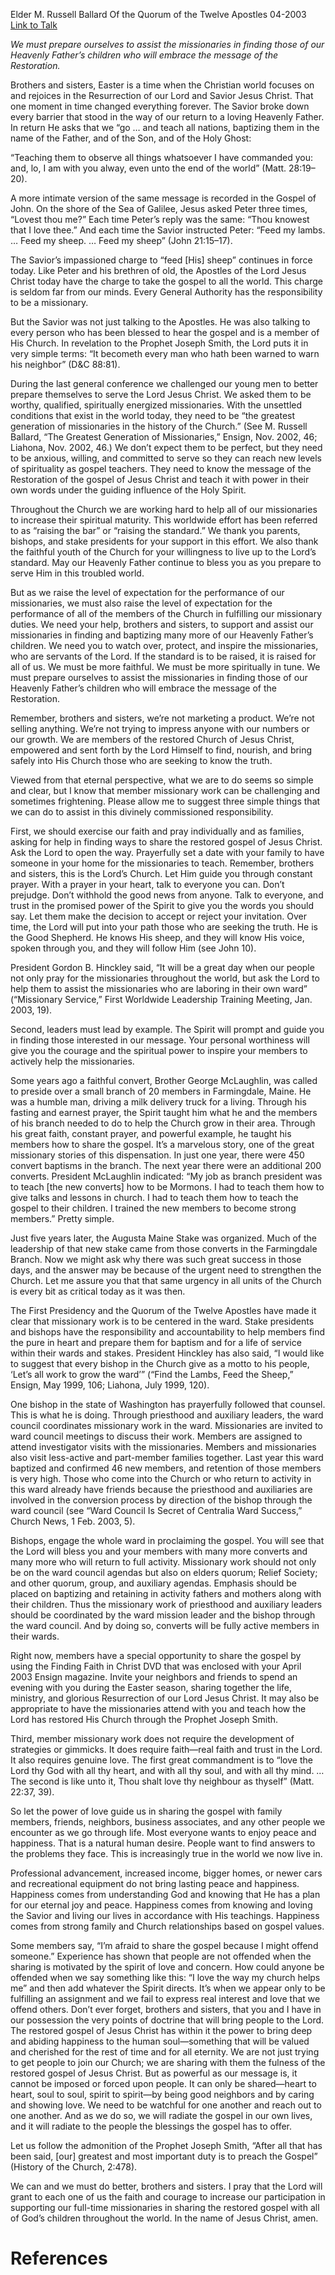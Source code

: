 Elder M. Russell Ballard
Of the Quorum of the Twelve Apostles
04-2003
[Link to Talk](https://www.churchofjesuschrist.org/study/general-conference/2003/04/the-essential-role-of-member-missionary-work?lang=eng)

_We must prepare ourselves to assist the missionaries in finding those of our Heavenly Father’s children who will embrace the message of the Restoration._

Brothers and sisters, Easter is a time when the Christian world focuses on and rejoices in the Resurrection of our Lord and Savior Jesus Christ. That one moment in time changed everything forever. The Savior broke down every barrier that stood in the way of our return to a loving Heavenly Father. In return He asks that we “go … and teach all nations, baptizing them in the name of the Father, and of the Son, and of the Holy Ghost:

“Teaching them to observe all things whatsoever I have commanded you: and, lo, I am with you alway, even unto the end of the world” (Matt. 28:19–20).

A more intimate version of the same message is recorded in the Gospel of John. On the shore of the Sea of Galilee, Jesus asked Peter three times, “Lovest thou me?” Each time Peter’s reply was the same: “Thou knowest that I love thee.” And each time the Savior instructed Peter: “Feed my lambs. … Feed my sheep. … Feed my sheep” (John 21:15–17).

The Savior’s impassioned charge to “feed [His] sheep” continues in force today. Like Peter and his brethren of old, the Apostles of the Lord Jesus Christ today have the charge to take the gospel to all the world. This charge is seldom far from our minds. Every General Authority has the responsibility to be a missionary.

But the Savior was not just talking to the Apostles. He was also talking to every person who has been blessed to hear the gospel and is a member of His Church. In revelation to the Prophet Joseph Smith, the Lord puts it in very simple terms: “It becometh every man who hath been warned to warn his neighbor” (D&C 88:81).

During the last general conference we challenged our young men to better prepare themselves to serve the Lord Jesus Christ. We asked them to be worthy, qualified, spiritually energized missionaries. With the unsettled conditions that exist in the world today, they need to be “the greatest generation of missionaries in the history of the Church.” (See M. Russell Ballard, “The Greatest Generation of Missionaries,” Ensign, Nov. 2002, 46; Liahona, Nov. 2002, 46.) We don’t expect them to be perfect, but they need to be anxious, willing, and committed to serve so they can reach new levels of spirituality as gospel teachers. They need to know the message of the Restoration of the gospel of Jesus Christ and teach it with power in their own words under the guiding influence of the Holy Spirit.

Throughout the Church we are working hard to help all of our missionaries to increase their spiritual maturity. This worldwide effort has been referred to as “raising the bar” or “raising the standard.” We thank you parents, bishops, and stake presidents for your support in this effort. We also thank the faithful youth of the Church for your willingness to live up to the Lord’s standard. May our Heavenly Father continue to bless you as you prepare to serve Him in this troubled world.

But as we raise the level of expectation for the performance of our missionaries, we must also raise the level of expectation for the performance of all of the members of the Church in fulfilling our missionary duties. We need your help, brothers and sisters, to support and assist our missionaries in finding and baptizing many more of our Heavenly Father’s children. We need you to watch over, protect, and inspire the missionaries, who are servants of the Lord. If the standard is to be raised, it is raised for all of us. We must be more faithful. We must be more spiritually in tune. We must prepare ourselves to assist the missionaries in finding those of our Heavenly Father’s children who will embrace the message of the Restoration.

Remember, brothers and sisters, we’re not marketing a product. We’re not selling anything. We’re not trying to impress anyone with our numbers or our growth. We are members of the restored Church of Jesus Christ, empowered and sent forth by the Lord Himself to find, nourish, and bring safely into His Church those who are seeking to know the truth.

Viewed from that eternal perspective, what we are to do seems so simple and clear, but I know that member missionary work can be challenging and sometimes frightening. Please allow me to suggest three simple things that we can do to assist in this divinely commissioned responsibility.

First, we should exercise our faith and pray individually and as families, asking for help in finding ways to share the restored gospel of Jesus Christ. Ask the Lord to open the way. Prayerfully set a date with your family to have someone in your home for the missionaries to teach. Remember, brothers and sisters, this is the Lord’s Church. Let Him guide you through constant prayer. With a prayer in your heart, talk to everyone you can. Don’t prejudge. Don’t withhold the good news from anyone. Talk to everyone, and trust in the promised power of the Spirit to give you the words you should say. Let them make the decision to accept or reject your invitation. Over time, the Lord will put into your path those who are seeking the truth. He is the Good Shepherd. He knows His sheep, and they will know His voice, spoken through you, and they will follow Him (see John 10).

President Gordon B. Hinckley said, “It will be a great day when our people not only pray for the missionaries throughout the world, but ask the Lord to help them to assist the missionaries who are laboring in their own ward” (“Missionary Service,” First Worldwide Leadership Training Meeting, Jan. 2003, 19).

Second, leaders must lead by example. The Spirit will prompt and guide you in finding those interested in our message. Your personal worthiness will give you the courage and the spiritual power to inspire your members to actively help the missionaries.

Some years ago a faithful convert, Brother George McLaughlin, was called to preside over a small branch of 20 members in Farmingdale, Maine. He was a humble man, driving a milk delivery truck for a living. Through his fasting and earnest prayer, the Spirit taught him what he and the members of his branch needed to do to help the Church grow in their area. Through his great faith, constant prayer, and powerful example, he taught his members how to share the gospel. It’s a marvelous story, one of the great missionary stories of this dispensation. In just one year, there were 450 convert baptisms in the branch. The next year there were an additional 200 converts. President McLaughlin indicated: “My job as branch president was to teach [the new converts] how to be Mormons. I had to teach them how to give talks and lessons in church. I had to teach them how to teach the gospel to their children. I trained the new members to become strong members.” Pretty simple.

Just five years later, the Augusta Maine Stake was organized. Much of the leadership of that new stake came from those converts in the Farmingdale Branch. Now we might ask why there was such great success in those days, and the answer may be because of the urgent need to strengthen the Church. Let me assure you that that same urgency in all units of the Church is every bit as critical today as it was then.

The First Presidency and the Quorum of the Twelve Apostles have made it clear that missionary work is to be centered in the ward. Stake presidents and bishops have the responsibility and accountability to help members find the pure in heart and prepare them for baptism and for a life of service within their wards and stakes. President Hinckley has also said, “I would like to suggest that every bishop in the Church give as a motto to his people, ‘Let’s all work to grow the ward’” (“Find the Lambs, Feed the Sheep,” Ensign, May 1999, 106; Liahona, July 1999, 120).

One bishop in the state of Washington has prayerfully followed that counsel. This is what he is doing. Through priesthood and auxiliary leaders, the ward council coordinates missionary work in the ward. Missionaries are invited to ward council meetings to discuss their work. Members are assigned to attend investigator visits with the missionaries. Members and missionaries also visit less-active and part-member families together. Last year this ward baptized and confirmed 46 new members, and retention of those members is very high. Those who come into the Church or who return to activity in this ward already have friends because the priesthood and auxiliaries are involved in the conversion process by direction of the bishop through the ward council (see “Ward Council Is Secret of Centralia Ward Success,” Church News, 1 Feb. 2003, 5).

Bishops, engage the whole ward in proclaiming the gospel. You will see that the Lord will bless you and your members with many more converts and many more who will return to full activity. Missionary work should not only be on the ward council agendas but also on elders quorum; Relief Society; and other quorum, group, and auxiliary agendas. Emphasis should be placed on baptizing and retaining in activity fathers and mothers along with their children. Thus the missionary work of priesthood and auxiliary leaders should be coordinated by the ward mission leader and the bishop through the ward council. And by doing so, converts will be fully active members in their wards.

Right now, members have a special opportunity to share the gospel by using the Finding Faith in Christ DVD that was enclosed with your April 2003 Ensign magazine. Invite your neighbors and friends to spend an evening with you during the Easter season, sharing together the life, ministry, and glorious Resurrection of our Lord Jesus Christ. It may also be appropriate to have the missionaries attend with you and teach how the Lord has restored His Church through the Prophet Joseph Smith.

Third, member missionary work does not require the development of strategies or gimmicks. It does require faith—real faith and trust in the Lord. It also requires genuine love. The first great commandment is to “love the Lord thy God with all thy heart, and with all thy soul, and with all thy mind. … The second is like unto it, Thou shalt love thy neighbour as thyself” (Matt. 22:37, 39).

So let the power of love guide us in sharing the gospel with family members, friends, neighbors, business associates, and any other people we encounter as we go through life. Most everyone wants to enjoy peace and happiness. That is a natural human desire. People want to find answers to the problems they face. This is increasingly true in the world we now live in.

Professional advancement, increased income, bigger homes, or newer cars and recreational equipment do not bring lasting peace and happiness. Happiness comes from understanding God and knowing that He has a plan for our eternal joy and peace. Happiness comes from knowing and loving the Savior and living our lives in accordance with His teachings. Happiness comes from strong family and Church relationships based on gospel values.

Some members say, “I’m afraid to share the gospel because I might offend someone.” Experience has shown that people are not offended when the sharing is motivated by the spirit of love and concern. How could anyone be offended when we say something like this: “I love the way my church helps me” and then add whatever the Spirit directs. It’s when we appear only to be fulfilling an assignment and we fail to express real interest and love that we offend others. Don’t ever forget, brothers and sisters, that you and I have in our possession the very points of doctrine that will bring people to the Lord. The restored gospel of Jesus Christ has within it the power to bring deep and abiding happiness to the human soul—something that will be valued and cherished for the rest of time and for all eternity. We are not just trying to get people to join our Church; we are sharing with them the fulness of the restored gospel of Jesus Christ. But as powerful as our message is, it cannot be imposed or forced upon people. It can only be shared—heart to heart, soul to soul, spirit to spirit—by being good neighbors and by caring and showing love. We need to be watchful for one another and reach out to one another. And as we do so, we will radiate the gospel in our own lives, and it will radiate to the people the blessings the gospel has to offer.

Let us follow the admonition of the Prophet Joseph Smith, “After all that has been said, [our] greatest and most important duty is to preach the Gospel” (History of the Church, 2:478).

We can and we must do better, brothers and sisters. I pray that the Lord will grant to each one of us the faith and courage to increase our participation in supporting our full-time missionaries in sharing the restored gospel with all of God’s children throughout the world. In the name of Jesus Christ, amen.

# References
